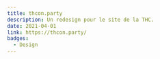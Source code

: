 ```yaml
---
title: thcon.party
description: Un redesign pour le site de la THC.
date: 2021-04-01
link: https://thcon.party/
badges:
  - Design
---
```

